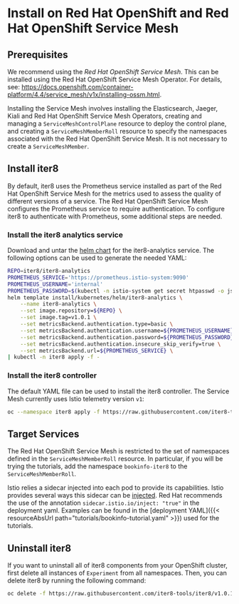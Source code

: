 # Install on Red Hat OpenShift and Red Hat OpenShift Service Mesh

## Prerequisites

We recommend using the _Red Hat OpenShift Service Mesh_. This can be installed using the Red Hat OpenShift Service Mesh Operator. For details, see: <https://docs.openshift.com/container-platform/4.4/service_mesh/v1x/installing-ossm.html>.

Installing the Service Mesh involves installing the Elasticsearch, Jaeger, Kiali and Red Hat OpenShift Service Mesh Operators, creating and managing a `ServiceMeshControlPlane` resource to deploy the control plane, and creating a `ServiceMeshMemberRoll` resource to specify the namespaces associated with the Red Hat OpenShift Service Mesh.  It is not necessary to create a `ServiceMeshMember`.

## Install iter8

By default, iter8 uses the Prometheus service installed as part of the Red Hat OpenShift Service Mesh for the metrics used to assess the quality of different versions of a service. The Red Hat OpenShift Service Mesh configures the Prometheus service to require authentication. To configure iter8 to authenticate with Prometheus, some additional steps are needed.

### Install the iter8 analytics service

Download and untar the [helm chart](https://github.com/iter8-tools/iter8-analytics/releases/download/v1.0.1/iter8-analytics.tgz) for the iter8-analytics service. The following options can be used to generate the needed YAML:

```bash
REPO=iter8/iter8-analytics
PROMETHEUS_SERVICE='https://prometheus.istio-system:9090'
PROMETHEUS_USERNAME='internal'
PROMETHEUS_PASSWORD=$(kubectl -n istio-system get secret htpasswd -o jsonpath='{.data.rawPassword}' | base64 --decode)
helm template install/kubernetes/helm/iter8-analytics \
    --name iter8-analytics \
    --set image.repository=${REPO} \
    --set image.tag=v1.0.1 \
    --set metricsBackend.authentication.type=basic \
    --set metricsBackend.authentication.username=${PROMETHEUS_USERNAME} \
    --set metricsBackend.authentication.password=${PROMETHEUS_PASSWORD} \
    --set metricsBackend.authentication.insecure_skip_verify=true \
    --set metricsBackend.url=${PROMETHEUS_SERVICE} \
| kubectl -n iter8 apply -f -
```

### Install the iter8 controller

The default YAML file can be used to install the iter8 controller. The Service Mesh currently uses Istio telemetry version `v1`:

```bash
oc --namespace iter8 apply -f https://raw.githubusercontent.com/iter8-tools/iter8/v1.0.1/install/iter8-controller.yaml
```

## Target Services

The Red Hat OpenShift Service Mesh is restricted to the set of namespaces defined in the `ServiceMeshMemberRoll` resource. In particular, if you will be trying the tutorials, add the namespace `bookinfo-iter8` to the `ServiceMeshMemberRoll`.

Istio relies a sidecar injected into each pod to provide its capabilities. Istio provides several ways this sidecar can be [injected](https://istio.io/docs/setup/additional-setup/sidecar-injection/). Red Hat recommends the use of the annotation `sidecar.istio.io/inject: "true"` in the deployment yaml. Examples can be found in the [deployment YAML]({{< resourceAbsUrl path="tutorials/bookinfo-tutorial.yaml" >}}) used for the tutorials.

## Uninstall iter8

If you want to uninstall all of iter8 components from your OpenShift cluster, first delete all instances of `Experiment` from all namespaces. Then, you can delete iter8 by running the following command:

```bash
oc delete -f https://raw.githubusercontent.com/iter8-tools/iter8/v1.0.1/install/iter8-controller.yaml
```
